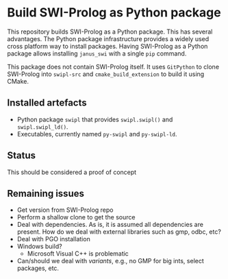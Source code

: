 # Build SWI-Prolog as Python package

This  repository builds  SWI-Prolog  as a  Python  package.  This  has
several  advantages.  The  Python  package  infrastructure provides  a
widely used cross platform way to install packages.  Having SWI-Prolog
as a Python package allows  installing `janus_swi` with a single `pip`
command.

This package does not contain  SWI-Prolog itself.  It uses `GitPython`
to clone  SWI-Prolog into  `swipl-src` and  `cmake_build_extension` to
build it using CMake.

## Installed artefacts

  - Python package `swipl` that provides `swipl.swipl()` and
    `swipl.swipl_ld()`.
  - Executables, currently named `py-swipl` and `py-swipl-ld`.

## Status

This should be considered a proof of concept

## Remaining issues

  - Get version from SWI-Prolog repo
  - Perform a shallow clone to get the source
  - Deal with dependencies.  As is, it is assumed all dependencies
    are present.  How do we deal with external libraries such as
	gmp, odbc, etc?
  - Deal with PGO installation
  - Windows build?
	- Microsoft Visual C++ is problematic
  - Can/should we deal with _variants_, e.g., no GMP for big ints,
    select packages, etc.

